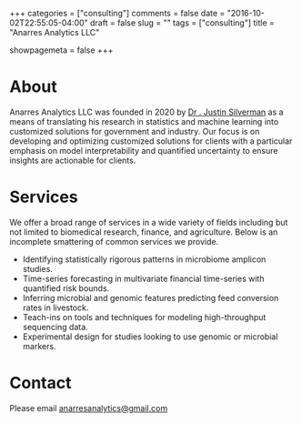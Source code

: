 +++
categories = ["consulting"]
comments = false
date = "2016-10-02T22:55:05-04:00"
draft = false
slug = ""
tags = ["consulting"]
title = "Anarres Analytics LLC"

showpagemeta = false
+++

# About
Anarres Analytics LLC was founded in 2020 by [Dr . Justin Silverman](http://justin-silverman.com) as a means of translating his research in statistics and machine learning into customized solutions for government and industry. Our focus is on developing and optimizing customized solutions for clients with a particular emphasis on model interpretability and quantified uncertainty to ensure insights are actionable for clients. 

# Services
We offer a broad range of services in a wide variety of fields including but not limited to biomedical research, finance, and agriculture. Below is an incomplete smattering of common services we provide. 

- Identifying statistically rigorous patterns in microbiome amplicon studies. 
- Time-series forecasting in multivariate financial time-series with quantified risk bounds. 
- Inferring microbial and genomic features predicting feed conversion rates in livestock. 
- Teach-ins on tools and techniques for modeling high-throughput sequencing data. 
- Experimental design for studies looking to use genomic or microbial markers. 

# Contact

Please email [anarresanalytics@gmail.com](mailto:anarresanalytics@gmail.com)

